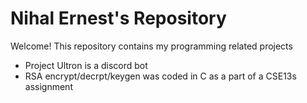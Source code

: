 # Nihal Ernest's Repository
Welcome! This repository contains my programming related projects

- Project Ultron is a discord bot
- RSA encrypt/decrpt/keygen was coded in C as a part of a CSE13s assignment
